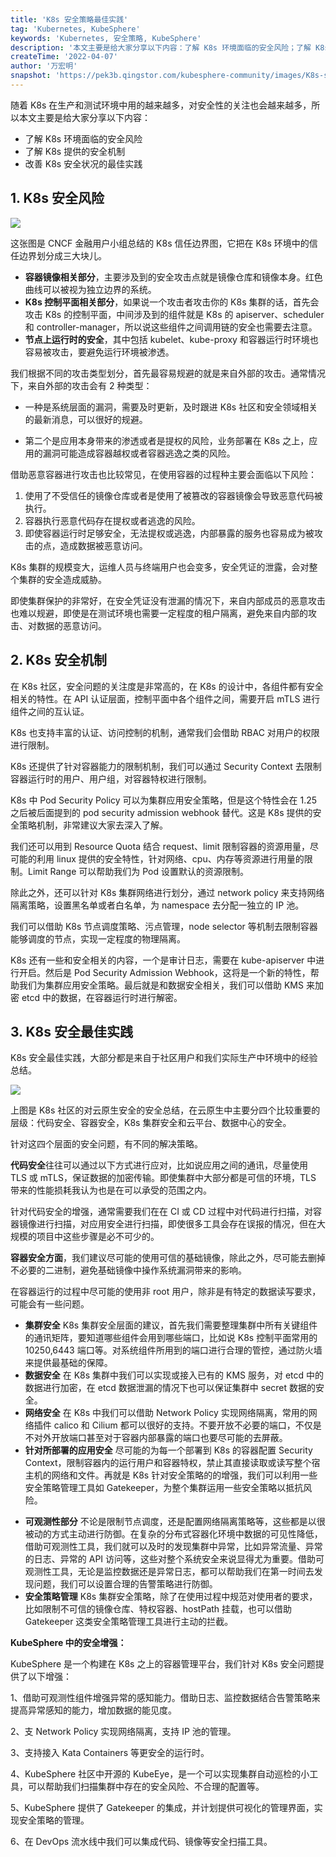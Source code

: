 ```yaml
---
title: 'K8s 安全策略最佳实践'
tag: 'Kubernetes, KubeSphere'
keywords: 'Kubernetes, 安全策略, KubeSphere'
description: '本文主要是给大家分享以下内容：了解 K8s 环境面临的安全风险；了解 K8s 提供的安全机制；改善 K8s 安全状况的最佳实践'
createTime: '2022-04-07'
author: '万宏明'
snapshot: 'https://pek3b.qingstor.com/kubesphere-community/images/K8s-security-cover.png'
---
```


随着 K8s 在生产和测试环境中用的越来越多，对安全性的关注也会越来越多，所以本文主要是给大家分享以下内容：

- 了解 K8s 环境面临的安全风险
- 了解 K8s 提供的安全机制
- 改善 K8s 安全状况的最佳实践

## 1. K8s 安全风险

![](https://pek3b.qingstor.com/kubesphere-community/images/k8s-security-1.png)

这张图是 CNCF 金融用户小组总结的 K8s 信任边界图，它把在 K8s 环境中的信任边界划分成三大块儿。

- **容器镜像相关部分**，主要涉及到的安全攻击点就是镜像仓库和镜像本身。红色曲线可以被视为独立边界的系统。
- **K8s 控制平面相关部分**，如果说一个攻击者攻击你的 K8s 集群的话，首先会攻击 K8s 的控制平面，中间涉及到的组件就是 K8s 的 apiserver、scheduler 和 controller-manager，所以说这些组件之间调用链的安全也需要去注意。
- **节点上运行时的安全**，其中包括 kubelet、kube-proxy 和容器运行时环境也容易被攻击，要避免运行环境被渗透。

我们根据不同的攻击类型划分，首先最容易规避的就是来自外部的攻击。通常情况下，来自外部的攻击会有 2 种类型：

- 一种是系统层面的漏洞，需要及时更新，及时跟进 K8s 社区和安全领域相关的最新消息，可以很好的规避。

- 第二个是应用本身带来的渗透或者是提权的风险，业务部署在 K8s 之上，应用的漏洞可能造成容器越权或者容器逃逸之类的风险。

借助恶意容器进行攻击也比较常见，在使用容器的过程种主要会面临以下风险：

1. 使用了不受信任的镜像仓库或者是使用了被篡改的容器镜像会导致恶意代码被执行。
2. 容器执行恶意代码存在提权或者逃逸的风险。
3. 即使容器运行时足够安全，无法提权或逃逸，内部暴露的服务也容易成为被攻击的点，造成数据被恶意访问。

K8s 集群的规模变大，运维人员与终端用户也会变多，安全凭证的泄露，会对整个集群的安全造成威胁。

即使集群保护的非常好，在安全凭证没有泄漏的情况下，来自内部成员的恶意攻击也难以规避，即使是在测试环境也需要一定程度的租户隔离，避免来自内部的攻击、对数据的恶意访问。

## 2. K8s 安全机制

在 K8s 社区，安全问题的关注度是非常高的，在 K8s 的设计中，各组件都有安全相关的特性。在 API 认证层面，控制平面中各个组件之间，需要开启 mTLS 进行组件之间的互认证。

K8s 也支持丰富的认证、访问控制的机制，通常我们会借助 RBAC 对用户的权限进行限制。

K8s 还提供了针对容器能力的限制机制，我们可以通过 Security Context 去限制容器运行时的用户、用户组，对容器特权进行限制。

K8s 中 Pod Security Policy 可以为集群应用安全策略，但是这个特性会在 1.25 之后被后面提到的 pod security admission webhook 替代。这是 K8s 提供的安全策略机制，非常建议大家去深入了解。

我们还可以用到 Resource Quota 结合 request、limit 限制容器的资源用量，尽可能的利用 linux 提供的安全特性，针对网络、cpu、内存等资源进行用量的限制。Limit Range 可以帮助我们为 Pod 设置默认的资源限制。

除此之外，还可以针对 K8s 集群网络进行划分，通过 network policy 来支持网络隔离策略，设置黑名单或者白名单，为 namespace 去分配一独立的 IP 池。

我们可以借助 K8s 节点调度策略、污点管理，node selector 等机制去限制容器能够调度的节点，实现一定程度的物理隔离。

K8s 还有一些和安全相关的内容，一个是审计日志，需要在 kube-apiserver 中进行开启。然后是 Pod Security Admission Webhook，这将是一个新的特性，帮助我们为集群应用安全策略。最后就是和数据安全相关，我们可以借助 KMS 来加密 etcd 中的数据，在容器运行时进行解密。

## 3. K8s 安全最佳实践

K8s 安全最佳实践，大部分都是来自于社区用户和我们实际生产中环境中的经验总结。

![](https://pek3b.qingstor.com/kubesphere-community/images/k8s-security-2.png)

上图是 K8s 社区的对云原生安全的安全总结，在云原生中主要分四个比较重要的层级：代码安全、容器安全，K8s 集群安全和云平台、数据中心的安全。

针对这四个层面的安全问题，有不同的解决策略。

**代码安全**往往可以通过以下方式进行应对，比如说应用之间的通讯，尽量使用 TLS 或 mTLS，保证数据的加密传输。即使集群中大部分都是可信的环境，TLS 带来的性能损耗我认为也是在可以承受的范围之内。

针对代码安全的增强，通常需要我们在在 CI 或 CD 过程中对代码进行扫描，对容器镜像进行扫描，对应用安全进行扫描，即使很多工具会存在误报的情况，但在大规模的项目中这些步骤是必不可少的。

**容器安全方面**，我们建议尽可能的使用可信的基础镜像，除此之外，尽可能去删掉不必要的二进制，避免基础镜像中操作系统漏洞带来的影响。

在容器运行的过程中尽可能的使用非 root 用户，除非是有特定的数据读写要求，可能会有一些问题。

- **集群安全**
  K8s 集群安全层面的建议，首先我们需要整理集群中所有关键组件的通讯矩阵，要知道哪些组件会用到哪些端口，比如说 K8s 控制平面常用的 10250,6443 端口等。对系统组件所用到的端口进行合理的管控，通过防火墙来提供最基础的保障。
- **数据安全**
  在 K8s 集群中我们可以实现或接入已有的 KMS 服务，对 etcd 中的数据进行加密，在 etcd 数据泄漏的情况下也可以保证集群中 secret 数据的安全。
- **网络安全**
  在 K8s 中我们可以借助 Network Policy 实现网络隔离，常用的网络插件 calico 和 Cilium 都可以很好的支持。不要开放不必要的端口，不仅是不对外开放端口甚至对于容器内部暴露的端口也要尽可能的去屏蔽。
- **针对所部署的应用安全**
  尽可能的为每一个部署到 K8s 的容器配置 Security Context，限制容器内的运行用户和容器特权，禁止其直接读取或读写整个宿主机的网络和文件。再就是 K8s 针对安全策略的的增强，我们可以利用一些安全策略管理工具如 Gatekeeper，为整个集群运用一些安全策略以抵抗风险。

* **可观测性部分**
  不论是限制节点调度，还是配置网络隔离策略等，这些都是以很被动的方式主动进行防御。在复杂的分布式容器化环境中数据的可见性降低，借助可观测性工具，我们就可以及时的发现集群中异常，比如异常流量、异常的日志、异常的 API 访问等，这些对整个系统安全来说显得尤为重要。借助可观测性工具，无论是监控数据还是异常日志，都可以帮助我们在第一时间去发现问题，我们可以设置合理的告警策略进行防御。
* **安全策略管理**
  K8s 集群安全策略，除了在使用过程中规范对使用者的要求，比如限制不可信的镜像仓库、特权容器、hostPath 挂载，也可以借助 Gatekeeper 这类安全策略管理工具进行主动的拦截。

**KubeSphere 中的安全增强：**

KubeSphere 是一个构建在 K8s 之上的容器管理平台，我们针对 K8s 安全问题提供了以下增强：

1、借助可观测性组件增强异常的感知能力。借助日志、监控数据结合告警策略来提高异常感知的能力，增加数据的能见度。

2、支 Network Policy 实现网络隔离，支持 IP 池的管理。

3、支持接入 Kata Containers 等更安全的运行时。

4、KubeSphere 社区中开源的 KubeEye，是一个可以实现集群自动巡检的小工具，可以帮助我们扫描集群中存在的安全风险、不合理的配置等。

5、KubeSphere 提供了 Gatekeeper 的集成，并计划提供可视化的管理界面，实现安全策略的管理。

6、在 DevOps 流水线中我们可以集成代码、镜像等安全扫描工具。
